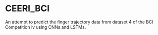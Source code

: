 # CEERI_BCI
An attempt to predict the finger trajectory data from dataset 4 of the BCI Competition iv using CNNs and LSTMs.
